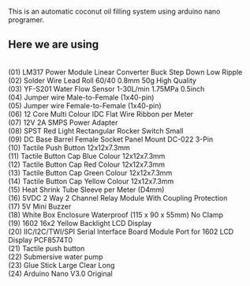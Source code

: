 This is an automatic coconut oil filling system using arduino nano programer.
<h2>Here we are using</h2><br>
(01) LM317 Power Module Linear Converter Buck Step Down Low Ripple<br>
(02) Solder Wire Lead Roll 60/40 0.8mm 50g High Quality<br>
(03) YF-S201 Water Flow Sensor 1-30L/min 1.75MPa 0.5inch<br>
(04) Jumper wire Male-to-Female (1x40-pin)<br>
(05) Jumper wire Female-to-Female (1x40-pin)<br>
(06) 12 Core Multi Colour IDC Flat Wire Ribbon per Meter<br>
(07) 12V 2A SMPS Power Adapter<br>
(08) SPST Red Light Rectangular Rocker Switch Small<br>
(09) DC Base Barrel Female Socket Panel Mount DC-022 3-Pin<br>
(10) Tactile Push Button 12x12x7.3mm<br>
(11) Tactile Button Cap Blue Colour 12x12x7.3mm<br>
(12) Tactile Button Cap Red Colour 12x12x7.3mm<br>
(13) Tactile Button Cap Green Colour 12x12x7.3mm<br>
(14) Tactile Button Cap Yellow Colour 12x12x7.3mm<br>
(15) Heat Shrink Tube Sleeve per Meter (D4mm)<br>
(16) 5VDC 2 Way 2 Channel Relay Module With Coupling Protection<br>
(17) 5V Mini Buzzer<br>
(18) White Box Enclosure Waterproof (115 x 90 x 55mm) No Clamp<br>
(19) 1602 16x2 Yellow Backlight LCD Display<br>
(20) IIC/I2C/TWI/SPI Serial Interface Board Module Port for 1602 LCD Display PCF8574T0<br>
(21) Tactile push button<br>
(22) Submersive water pump<br>
(23) Glue Stick Large Clear Long<br>
(24) Arduino Nano V3.0 Original
